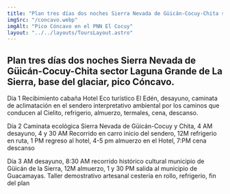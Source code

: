 ```yaml
---
title: "Plan tres días dos noches Sierra Nevada de Güicán-Cocuy-Chita sector Laguna Grande de La Sierra, base del glaciar, pico Cóncavo."
imgSrc: "/concavo.webp"
imgAlt: "Pico Cóncavo en el PNN El Cocuy"
layout: "../../layouts/ToursLayout.astro"
---
```


## Plan tres días dos noches Sierra Nevada de Güicán-Cocuy-Chita sector Laguna Grande de La Sierra, base del glaciar, pico Cóncavo.

Día 1 Recibimiento cabaña Hotel Eco turístico El Edén, desayuno, caminata de aclimatación en el sendero interpretativo ambiental por los caminos que conducen al Cielito, refrigerio, almuerzo, termales, cena, descanso.

Día 2 Caminata ecológica Sierra Nevada de Güicán-Cocuy y Chita, 4 AM desayuno, 4 y 30 AM Recorrido en carro inicio del sendero, 12M refrigerio en ruta, 1 PM regreso al hotel, 4-5 pm almuerzo en el Hotel, 7:PM cena descanso

Día 3 AM desayuno, 8:30 AM recorrido histórico cultural municipio de Güicán de la Sierra, 12M almuerzo, 1 y 30 PM salida al municipio de Guacamayas. Taller demostrativo artesanal cestería en rollo, refrigerio, fin del plan
